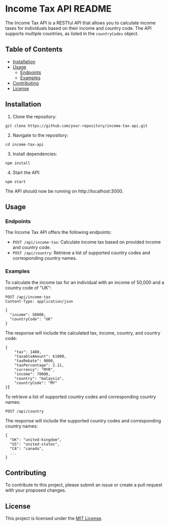 # Income Tax API README

The Income Tax API is a RESTful API that allows you to calculate income taxes for individuals based on their income and country code. The API supports multiple countries, as listed in the `countryCodes` object.

## Table of Contents

- [Installation](#installation)
- [Usage](#usage)
  * [Endpoints](#endpoints)
  * [Examples](#examples)
- [Contributing](#contributing)
- [License](#license)

## Installation

1. Clone the repository:

```
git clone https://github.com/your-repository/income-tax-api.git
```

2. Navigate to the repository:

```
cd income-tax-api
```

3. Install dependencies:

```
npm install
```

4. Start the API:

```
npm start
```

The API should now be running on http://localhost:3000.

## Usage

### Endpoints

The Income Tax API offers the following endpoints:

- `POST /api/income-tax`: Calculate income tax based on provided income and country code.
- `POST /api/country`: Retrieve a list of supported country codes and corresponding country names.

### Examples

To calculate the income tax for an individual with an income of 50,000 and a country code of "UK":

```
POST /api/income-tax
Content-Type: application/json

{
  "income": 50000,
  "countryCode": "UK"
}
```

The response will include the calculated tax, income, country, and country code:

```
{
    "tax": 1480,
    "taxableAmount": 61000,
    "taxRebate": 9000,
    "taxPercentage": 2.11,
    "currency": "MYR",
    "income": 70000,
    "country": "malaysia",
    "countryCode": "MY"
}Ï
```

To retrieve a list of supported country codes and corresponding country names:

```
POST /api/country
```

The response will include the supported country codes and corresponding country names:

```
{
  "UK": "united-kingdom",
  "US": "united-states",
  "CA": "canada",
  ...
}
```

## Contributing

To contribute to this project, please submit an issue or create a pull request with your proposed changes.

## License

This project is licensed under the [MIT License](https://opensource.org/licenses/MIT).
